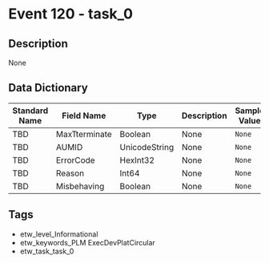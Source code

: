 # Event 120 - task_0

## Description
None

## Data Dictionary
|Standard Name|Field Name|Type|Description|Sample Value|
|---|---|---|---|---|
|TBD|MaxTterminate|Boolean|None|`None`|
|TBD|AUMID|UnicodeString|None|`None`|
|TBD|ErrorCode|HexInt32|None|`None`|
|TBD|Reason|Int64|None|`None`|
|TBD|Misbehaving|Boolean|None|`None`|

## Tags
* etw_level_Informational
* etw_keywords_PLM ExecDevPlatCircular
* etw_task_task_0